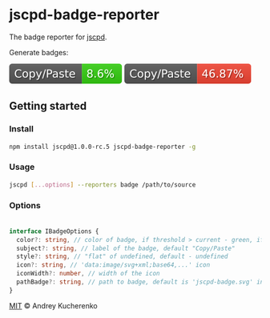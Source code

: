 # jscpd-badge-reporter

The badge reporter for [jscpd](https://github.com/kucherenko/jscpd).

Generate badges:

![jscpd-badge-green](badges/jscpd-badge-green.svg)
![jscpd-badge-green](badges/jscpd-badge-red.svg)

## Getting started

### Install

```bash
npm install jscpd@1.0.0-rc.5 jscpd-badge-reporter -g
```

### Usage

```bash
jscpd [...options] --reporters badge /path/to/source
```

### Options

```typescript

interface IBadgeOptions {
  color?: string, // color of badge, if threshold > current - green, if  threshold < current - red, no threshold provided - grey
  subject?: string, // label of the badge, default "Copy/Paste" 
  style?: string, // "flat" of undefined, default - undefined
  icon?: string, // 'data:image/svg+xml;base64,...' icon
  iconWidth?: number, // width of the icon
  pathBadge?: string, // path to badge, default is 'jscpd-badge.svg' in output folder
}

```

[MIT](LICENSE) © Andrey Kucherenko